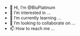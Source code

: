 - 👋 Hi, I’m @BluPlatinum
- 👀 I’m interested in ...
- 🌱 I’m currently learning ...
- 💞️ I’m looking to collaborate on ...
- 📫 How to reach me ...

<!---
BluPlatinum/BluPlatinum is a ✨ special ✨ repository because its `README.md` (this file) appears on your GitHub profile.
You can click the Preview link to take a look at your changes.
--->
